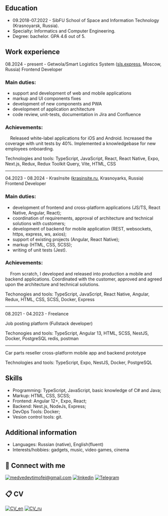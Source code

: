 
## Education
 - 09.2018-07.2022 - SibFU School of Space and Information Technology (Krasnoyarsk, Russia).
 - Specialty: Informatics and Computer Engineering.
 - Degree: bachelor. GPA 4.6 out of 5.
 
## Work experience

 08.2024 - present - Getwola/Smart Logistics System ([sls.express](https://sls.express/), Moscow, Russia) Frontend Developer

 ### Main duties:
 
 - support and development of web and mobile applications
 - markup and UI components fixes
 - development of new components and PWA
 - development of application architecture
 - code review, unit-tests, documentation in Jira and Confluence

 ### Achievements:
 &nbsp;&nbsp;&nbsp;&nbsp;Released white-label applications for iOS and Android. Increased the coverage with unit tests by 40%. Implemented a knowledgebase for new employees onboarding.

 Technologies and tools: TypeScript, JavaScript, React, React Native, Expo, Next.js, Redux, Redux Toolkit Query, Vite, HTML, CSS

 ----------
 04.2023 - 08.2024 - KrasInsite ([krasinsite.ru](http://krasinsite.ru), Krasnoyarks, Russia) Frontend Developer

 ### Main duties:

 - development of frontend and cross-platform applications (JS/TS, React Native, Angular, React);
 - coordination of requirements, approval of architecture and technical solutions with customers;
 - development of backend for mobile application (REST, websockets, https, express, ws, axios);
 - support of existing projects (Angular, React Native);
 - markup (HTML, CSS, SCSS);
 - writing of unit tests (Jest).

 ### Achievements:
&nbsp;&nbsp;&nbsp;&nbsp;From scratch, I developed and released into production a mobile and backend applications. Coordinated with the   customer, approved and agreed upon the architecture and technical solutions.

 Techonogies and tools: TypeScript, JavaScript, React Native, Angular, Redux, HTML, CSS, SCSS, Docker, Express

 ----------
 08.2021 - 04.2023 - Freelance
 
 Job posting platform (Fullstack developer)
 
 Techonogies and tools: TypeScript, Angular 13, HTML, SCSS, NestJS, Docker, PostgreSQL redis, postman

----------
 Car parts reseller cross-platform mobile app and backend prototype
 
 Technologies and tools: TypeScript, Expo, NestJS, Docker, PostgreSQL 


## Skills

- Programming: TypeScript, JavaScript, basic knowledge of C# and Java;
- Markup: HTML, CSS, SCSS;
- Frontend: Angular 12+, Expo, React;
- Backend: Nest.js, NodeJs, Express;
- DevOps Tools: Docker;
- Vesion control tools: git.

## Additional information
- Languages: Russian (native), English(fluent)
- Interests/hobbies: gadgets, music, video games, cinema

## 🤝 Connect with me
[![medvedevtimofei@gmail.com](https://img.shields.io/badge/medvedevtimofei@gmail.com%20-%23E62B1E.svg?&style=for-the-badge&logo=mail.ru&logoColor=white)](mailto:medvedevtimofei@gmail.com) [![linkedin](https://img.shields.io/badge/linkedin%20-%230077B5.svg?&style=for-the-badge&logo=linkedin&logoColor=white)](https://www.linkedin.com/in/timofeii-medvedev) [![Telegram](https://img.shields.io/badge/Telegram-2CA5E0?style=for-the-badge&logo=telegram&logoColor=white)](https://t.me/tima_medvedev)


## 📋 CV 
[![CV_en](https://img.shields.io/badge/EN%20-%230077B5.svg?&style=for-the-badge)](https://github.com/UtopicUnicorn/UtopicUnicorn/raw/main/Medvedev_CV_En.pdf) [![CV_ru](https://img.shields.io/badge/RU%20-%230077B5.svg?&style=for-the-badge)](https://github.com/UtopicUnicorn/UtopicUnicorn/raw/main/Medvedev_CV_Ru.pdf)

